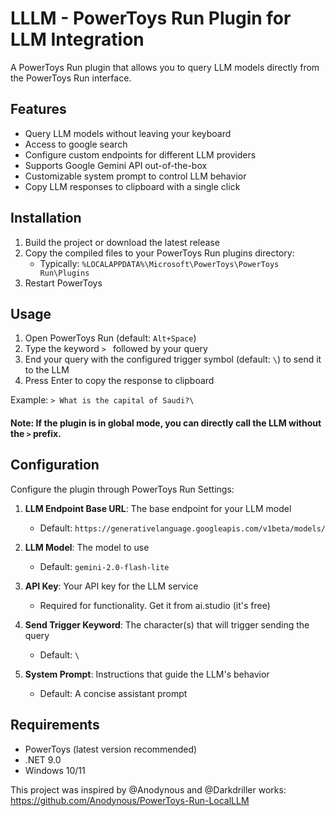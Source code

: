 # LLLM - PowerToys Run Plugin for LLM Integration

A PowerToys Run plugin that allows you to query LLM models directly from the PowerToys Run interface.

## Features

- Query LLM models without leaving your keyboard
- Access to google search
- Configure custom endpoints for different LLM providers
- Supports Google Gemini API out-of-the-box
- Customizable system prompt to control LLM behavior
- Copy LLM responses to clipboard with a single click

## Installation

1. Build the project or download the latest release
2. Copy the compiled files to your PowerToys Run plugins directory:
   - Typically: `%LOCALAPPDATA%\Microsoft\PowerToys\PowerToys Run\Plugins`
3. Restart PowerToys

## Usage

1. Open PowerToys Run (default: `Alt+Space`)
2. Type the keyword `> ` followed by your query
3. End your query with the configured trigger symbol (default: `\`) to send it to the LLM
4. Press Enter to copy the response to clipboard

Example: `> What is the capital of Saudi?\`
#### Note: If the plugin is in global mode, you can directly call the LLM without the `>` prefix.

## Configuration

Configure the plugin through PowerToys Run Settings:

1. **LLM Endpoint Base URL**: The base endpoint for your LLM model
   - Default: `https://generativelanguage.googleapis.com/v1beta/models/`
   
2. **LLM Model**: The model to use
   - Default: `gemini-2.0-flash-lite`
   
3. **API Key**: Your API key for the LLM service
   - Required for functionality. Get it from ai.studio (it's free)
   
4. **Send Trigger Keyword**: The character(s) that will trigger sending the query
   - Default: `\`
   
5. **System Prompt**: Instructions that guide the LLM's behavior
   - Default: A concise assistant prompt

## Requirements
- PowerToys (latest version recommended)
- .NET 9.0
- Windows 10/11


This project was inspired by @Anodynous and @Darkdriller works: https://github.com/Anodynous/PowerToys-Run-LocalLLM
